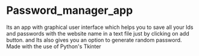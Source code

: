 # Password_manager_app
Its an app with graphical user interface which helps you to save all your Ids and passwords with the website name in a text file just by clicking on add button.
and Its also gives you an option to generate random password.
Made with the use of Python's Tkinter
